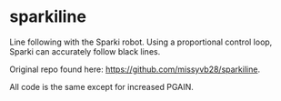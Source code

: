 sparkiline
==========

Line following with the Sparki robot. Using a proportional control loop, Sparki can accurately follow black lines.

Original repo found here: https://github.com/missyvb28/sparkiline.

All code is the same except for increased PGAIN.
